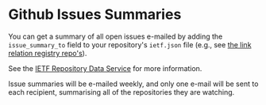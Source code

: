 # Github Issues Summaries

You can get a summary of all open issues e-mailed by adding the `issue_summary_to` field to your repository's `ietf.json` file (e.g., see [the link relation registry repo's](https://github.com/link-relations/registry/blob/master/ietf.json)). 

See the [IETF Repository Data Service](https://github.com/mnot/ietf-repo-data#ietf-repository-data-service) for more information.

Issue summaries will be e-mailed weekly, and only one e-mail will be sent to each recipient, summarising all of the repositories they are watching.
